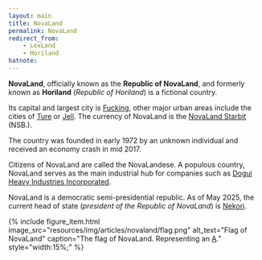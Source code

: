 ```yaml
---
layout: main
title: NovaLand
permalink: NovaLand
redirect_from:
    - LexLand
    - Horiland
hatnote:
---
```


**NovaLand**, officially known as the **Republic of NovaLand**, and formerly known as **Horiland** (*Republic of Horiland*) is a fictional country.

Its capital and largest city is [Fucking](Fucking,_NovaLand), other major urban areas include the cities of [Ture](Ture,_NovaLand) or [Jell](Jell,_NovaLand). The currency of NovaLand is the [NovaLand Starbit](NovaLand_Starbit) (NSB.).

The country was founded in early 1972 by an unknown individual and received an economy crash in mid 2017.

Citizens of NovaLand are called the NovaLandese. A populous country, NovaLand serves as the main industrial hub for companies such as [Dogui Heavy Industries Incorporated](Dogui_Heavy_Industries_Incorporated).

NovaLand is a democratic semi-presidential republic. As of May 2025, the current head of state (*president of the Republic of NovaLand*) is [Nekori](Nekori).


{% include figure_item.html 
    image_src="resources/img/articles/novaland/flag.png" 
    alt_text="Flag of NovaLand" 
    caption="The flag of NovaLand. Representing an <a href='A_Emoji'>A</a>."
    style="width:15%;" %}